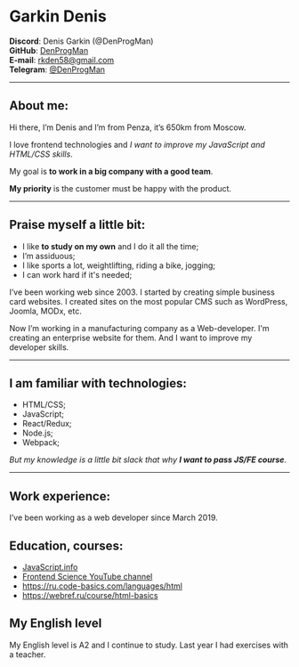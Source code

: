 Garkin Denis
============

**Discord**: Denis Garkin (@DenProgMan)\
**GitHub**: [DenProgMan](https://github.com/DenProgMan)\
**E-mail**: rkden58@gmail.com\
**Telegram**: [@DenProgMan](https://t.me/DenProgMan)

---
## About me:
Hi there, I’m Denis and I’m from Penza, it’s 650km from Moscow.

I love frontend technologies and _I want to improve my JavaScript and HTML/CSS skills_.

My goal is **to work in a big company with a good team**.

**My priority** is the customer must be happy with the product.

---
## Praise myself a little bit:
-	I like **to study on my own** and I do it all the time;
-	I’m assiduous;
-	I like sports a lot, weightlifting, riding a bike, jogging;
-	I can work hard if it's needed;

I’ve been working web since 2003. I started by creating simple business card websites. I created sites on the most popular CMS such as WordPress, Joomla, MODx, etc.

Now I’m working in a manufacturing company as a Web-developer. I'm creating an enterprise website for them. And I want to improve my developer skills.

---
## I am familiar with technologies:
-	HTML/CSS;
-	JavaScript;
-	React/Redux;
-	Node.js;
-	Webpack;

_But my knowledge is a little bit slack that why **I want to pass JS/FE course**._

---
## Work experience:
I’ve been working as a web developer since March 2019.

## Education, courses:
-	[JavaScript.info](https://javascript.info/)
-	[Frontend Science YouTube channel](https://www.youtube.com/c/frontendscience)
-	https://ru.code-basics.com/languages/html
-	https://webref.ru/course/html-basics

## My English level
My English level is A2 and I continue to study. Last year I had exercises with a teacher.
